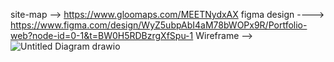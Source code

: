 site-map --> https://www.gloomaps.com/MEETNydxAX
figma design ----> https://www.figma.com/design/WyZ5ubpAbI4aM78bWOPx9R/Portfolio-web?node-id=0-1&t=BW0H5RDBzrgXfSpu-1
Wireframe --> ![Untitled Diagram drawio](https://github.com/user-attachments/assets/9cfe681d-fa7e-42c3-b60c-3eaf9ed8fb19)
